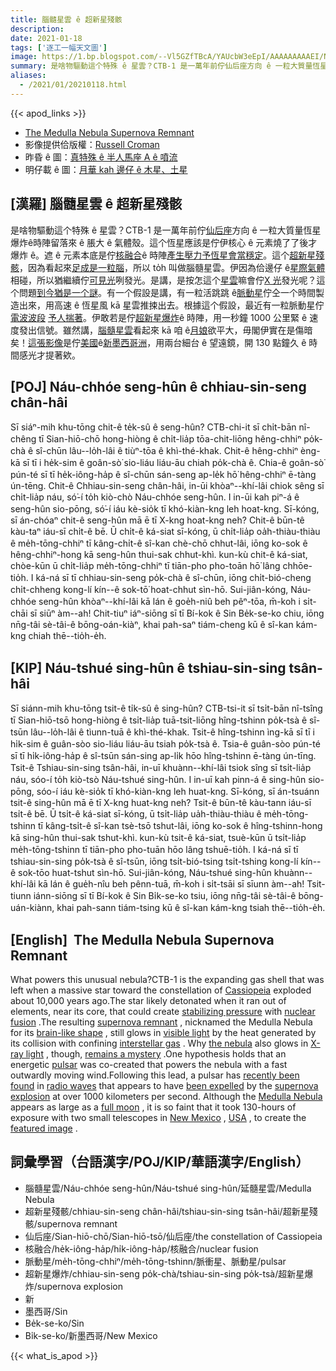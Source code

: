 ```yaml
---
title: 腦髓星雲 ê 超新星殘骸
description:
date: 2021-01-18
tags: ['逐工一幅天文圖']
image: https://1.bp.blogspot.com/--Vl5GZfTBcA/YAUcbW3eEpI/AAAAAAAAAEI/NGNC5dh34GYII4NI00wdrW70v5b78YyOgCLcBGAsYHQ/s960/Medulla_Croman_960.jpeg
summary: 是啥物驅動這个特殊 ê 星雲？CTB-1 是一萬年前佇仙后座方向 ê 一粒大質量恆星爆炸ê時陣留落來 ê 脹大 ê 氣體殼。
aliases:
  - /2021/01/20210118.html
---
```


{{< apod_links >}}

- [The Medulla Nebula Supernova Remnant](https://apod.nasa.gov/apod/ap210118.html)
- 影像提供佮版權：[Russell Croman](https://www.rc-astro.com/about.html)
- 昨昏 ê 圖：[真特殊 ê 半人馬座 A ê 噴流](https://apod-taigi.blogspot.com/2021/01/20210117.html)
- 明仔載 ê 圖：[月華 kah 邊仔 ê 木星、土星](https://apod-taigi.blogspot.com/2021/01/20210119.html)

## [漢羅] 腦髓星雲 ê 超新星殘骸

是啥物驅動這个特殊 ê 星雲？CTB-1 是一萬年前佇[仙后座](https://en.wikipedia.org/wiki/Cassiopeia_(constellation))方向 ê 一粒大質量恆星爆炸ê時陣留落來 ê 脹大 ê 氣體殼。這个恆星應該是佇伊核心 ê 元素燒了了後才爆炸 ê。遮 ê 元素本底是佇[核融合](https://en.wikipedia.org/wiki/Nuclear_fusion)ê 時陣[產生壓力予恆星會當穩定](http://large.stanford.edu/courses/2011/ph241/olson1/)。這个[超新星殘骸](https://imagine.gsfc.nasa.gov/science/objects/supernova_remnants.html)，因為看起來[足成是一粒腦](https://en.wikipedia.org/wiki/Medulla_oblongata)，所以 to̍h 叫做腦髓星雲。伊因為佮邊仔 ê[星際氣體](https://apod.nasa.gov/apod/ap130924.html)相碰，所以猶繼續佇[可見光](https://science.nasa.gov/ems/09_visiblelight)咧發光。是講，是按怎這个[星雲](https://ui.adsabs.harvard.edu/abs/2018PASJ...70..110K/abstract)嘛會佇[X 光](https://science.nasa.gov/ems/11_xrays)發光呢？這个問題[到今猶是一个謎](https://www.barkbusters.co.uk/images/articles/7a4120f095480e9f2a2ad2a165d90313.jpg)。有一个假設是講，有一粒活跳跳 ê[脈動星](https://en.wikipedia.org/wiki/Pulsar)佇仝一个時間製造出來，用高速 ê 恆星風 kā 星雲推捒出去。根據這个假設，最近有一粒脈動星佇[電波波段](https://science.nasa.gov/ems/05_radiowaves) [予人揣著](https://ui.adsabs.harvard.edu/abs/2019sros.confE.158K/abstract)。伊敢若是佇[超新星爆炸](https://youtu.be/aysiMbgml5g)ê 時陣，用一秒鐘 1000 公里緊 ê 速度發出信號。雖然講，[腦髓星雲](https://www.gxccd.com/art?id=543&cat=1&lang=409)看起來 kā 咱 ê[月娘](https://apod.nasa.gov/apod/ap160201.html)欲平大，毋閣伊實在是傷暗矣！[這張影像](https://www.rc-astro.com/photo/id1222_big.html)是佇[美國](https://en.wikipedia.org/wiki/United_States)ê[新](https://youtu.be/unghDml5F_4)[墨西哥洲](https://youtu.be/unghDml5F_4)，用兩台細台 ê 望遠鏡，開 130 點鐘久 ê 時間感光才提著欸。

## [POJ] Náu-chhóe seng-hûn ê chhiau-sin-seng chân-hâi

Sī siáⁿ-mih khu-tōng chit-ê te̍k-sû ê seng-hûn? CTB-chi-it sī chi̍t-bān nî-chêng tī Sian-hiō-chō hong-hiòng ê chi̍t-lia̍p tōa-chit-liōng hêng-chhiⁿ po̍k-chà ê sî-chūn lâu--lo̍h-lâi ê tiùⁿ-tōa ê khì-thé-khak. Chit-ê hêng-chhiⁿ èng-kā sī tī i he̍k-sim ê goân-sò͘ sio-liáu liáu-āu chiah po̍k-chà ê. Chia-ê goân-sò͘ pún-té sī tī he̍k-iông-ha̍p ê sî-chūn sán-seng ap-le̍k hō͘ hêng-chhiⁿ ē-tàng ún-tēng. Chit-ê Chhiau-sin-seng chân-hâi, in-ūi khòaⁿ--khí-lâi chiok sêng sī chi̍t-lia̍p náu, só͘-í to̍h kiò-chò Náu-chhóe seng-hûn. I in-ūi kah piⁿ-á ê seng-hûn sio-pōng, só͘-í iáu kè-sio̍k tī khó-kiàn-kng leh hoat-kng. Sī-kóng, sī án-chóaⁿ chit-ê seng-hûn mā ē tī X-kng hoat-kng neh? Chit-ê būn-tê kàu-taⁿ iáu-sī chi̍t-ê bē. Ū chi̍t-ê ká-siat sī-kóng, ū chi̍t-lia̍p oa̍h-thiàu-thiàu ê me̍h-tōng-chhiⁿ tī kâng-chi̍t-ê sî-kan chè-chō chhut-lâi, iōng ko-sok ê hêng-chhiⁿ-hong kā seng-hûn thui-sak chhut-khì. kun-kù chit-ê ká-siat, chòe-kūn ū chi̍t-lia̍p me̍h-tōng-chhiⁿ tī tiān-pho pho-toān hō͘ lâng chhōe-tio̍h. I ká-ná sī tī chhiau-sin-seng po̍k-chà ê sî-chūn, iōng chi̍t-bió-cheng chi̍t-chheng kong-lí kín--ê sok-tō͘ hoat-chhut sìn-hō. Sui-jiân-kóng, Náu-chhóe seng-hûn khòaⁿ--khí-lâi kā lán ê goe̍h-niû beh pêⁿ-tōa, m̄-koh i si̍t-chāi sī siūⁿ àm--ah! Chit-tiuⁿ iáⁿ-siōng sī tī Bí-kok ê Sin Be̍k-se-ko chiu, iōng nn̄g-tâi sè-tâi-ê bōng-oán-kiàⁿ, khai pah-saⁿ tiám-cheng kū ê sî-kan kám-kng chiah thē--tio̍h-e̍h.

## [KIP] Náu-tshué sing-hûn ê tshiau-sin-sing tsân-hâi

Sī siánn-mih khu-tōng tsit-ê ti̍k-sû ê sing-hûn? CTB-tsi-it sī tsi̍t-bān nî-tsîng tī Sian-hiō-tsō hong-hiòng ê tsi̍t-lia̍p tuā-tsit-liōng hîng-tshinn po̍k-tsà ê sî-tsūn lâu--lo̍h-lâi ê tìunn-tuā ê khì-thé-khak. Tsit-ê hîng-tshinn ìng-kā sī tī i hi̍k-sim ê guân-sòo sio-liáu liáu-āu tsiah po̍k-tsà ê. Tsia-ê guân-sòo pún-té sī tī hi̍k-iông-ha̍p ê sî-tsūn sán-sing ap-li̍k hōo hîng-tshinn ē-tàng ún-tīng. Tsit-ê Tshiau-sin-sing tsân-hâi, in-uī khuànn--khí-lâi tsiok sîng sī tsi̍t-lia̍p náu, sóo-í to̍h kiò-tsò Náu-tshué sing-hûn. I in-uī kah pinn-á ê sing-hûn sio-pōng, sóo-í iáu kè-sio̍k tī khó-kiàn-kng leh huat-kng. Sī-kóng, sī án-tsuánn tsit-ê sing-hûn mā ē tī X-kng huat-kng neh? Tsit-ê būn-tê kàu-tann iáu-sī tsi̍t-ê bē. Ū tsi̍t-ê ká-siat sī-kóng, ū tsi̍t-lia̍p ua̍h-thiàu-thiàu ê me̍h-tōng-tshinn tī kâng-tsi̍t-ê sî-kan tsè-tsō tshut-lâi, iōng ko-sok ê hîng-tshinn-hong kā sing-hûn thui-sak tshut-khì. kun-kù tsit-ê ká-siat, tsuè-kūn ū tsi̍t-lia̍p me̍h-tōng-tshinn tī tiān-pho pho-tuān hōo lâng tshuē-tio̍h. I ká-ná sī tī tshiau-sin-sing po̍k-tsà ê sî-tsūn, iōng tsi̍t-bió-tsing tsi̍t-tshing kong-lí kín--ê sok-tōo huat-tshut sìn-hō. Sui-jiân-kóng, Náu-tshué sing-hûn khuànn--khí-lâi kā lán ê gue̍h-nîu beh pênn-tuā, m̄-koh i si̍t-tsāi sī sīunn àm--ah! Tsit-tiunn iánn-siōng sī tī Bí-kok ê Sin Bi̍k-se-ko tsiu, iōng nn̄g-tâi sè-tâi-ê bōng-uán-kiànn, khai pah-sann tiám-tsing kū ê sî-kan kám-kng tsiah thē--tio̍h-e̍h.

## [English]  The Medulla Nebula Supernova Remnant 

What powers this unusual nebula?CTB-1 is the expanding gas shell that was left when a massive star toward the constellation of [Cassiopeia](https://en.wikipedia.org/wiki/Cassiopeia_(constellation)) exploded about 10,000 years ago.The star likely detonated when it ran out of elements, near its core, that could create [stabilizing pressure](http://large.stanford.edu/courses/2011/ph241/olson1/) with [nuclear fusion](https://en.wikipedia.org/wiki/Nuclear_fusion) .The resulting [supernova remnant](https://imagine.gsfc.nasa.gov/science/objects/supernova_remnants.html) , nicknamed the Medulla Nebula for its [brain-like shape](https://en.wikipedia.org/wiki/Medulla_oblongata) , still glows in [visible light](https://science.nasa.gov/ems/09_visiblelight) by the heat generated by its collision with confining [interstellar gas](https://apod.nasa.gov/apod/ap130924.html) . Why [the nebula](https://ui.adsabs.harvard.edu/abs/2018PASJ...70..110K/abstract) also glows in [X-ray light](https://science.nasa.gov/ems/11_xrays) , though, [remains a mystery](https://www.barkbusters.co.uk/images/articles/7a4120f095480e9f2a2ad2a165d90313.jpg) .One hypothesis holds that an energetic [pulsar](https://en.wikipedia.org/wiki/Pulsar) was co-created that powers the nebula with a fast outwardly moving wind.Following this lead, a pulsar has [recently been found](https://ui.adsabs.harvard.edu/abs/2019sros.confE.158K/abstract) in [radio waves](https://science.nasa.gov/ems/05_radiowaves) that appears to have [been expelled](https://apod.nasa.gov/apod/ap190813.html) by the [supernova explosion](https://youtu.be/aysiMbgml5g) at over 1000 kilometers per second. Although the [Medulla Nebula](https://www.gxccd.com/art?id=543&cat=1&lang=409) appears as large as a [full moon](https://apod.nasa.gov/apod/ap160201.html) , it is so faint that it took 130-hours of exposure with two small telescopes in [New Mexico](https://youtu.be/unghDml5F_4) , [USA](https://en.wikipedia.org/wiki/United_States) , to create the [featured image](https://www.rc-astro.com/photo/id1222_big.html) .

## 詞彙學習（台語漢字/POJ/KIP/華語漢字/English）

- 腦髓星雲/Náu-chhóe seng-hûn/Náu-tshué sing-hûn/延髓星雲/Medulla Nebula
- 超新星殘骸/chhiau-sin-seng chân-hâi/tshiau-sin-sing tsân-hâi/超新星殘骸/supernova remnant
- 仙后座/Sian-hiō-chō/Sian-hiō-tsō/仙后座/the constellation of Cassiopeia
- 核融合/he̍k-iông-ha̍p/hi̍k-iông-ha̍p/核融合/nuclear fusion
- 脈動星/me̍h-tōng-chhiⁿ/me̍h-tōng-tshinn/脈衝星、脈動星/pulsar
- 超新星爆炸/chhiau-sin-seng po̍k-chà/tshiau-sin-sing po̍k-tsà/超新星爆炸/supernova explosion
- 新
- 墨西哥/Sin
- Be̍k-se-ko/Sin
- Bi̍k-se-ko/新墨西哥/New Mexico

{{< what_is_apod >}}
